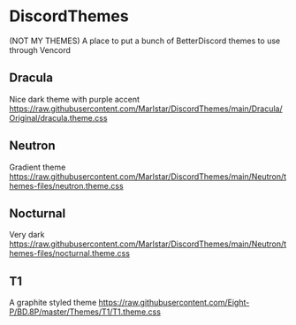 # DiscordThemes
(NOT MY THEMES) A place to put a bunch of BetterDiscord themes to use through Vencord

## Dracula
Nice dark theme with purple accent
https://raw.githubusercontent.com/Marlstar/DiscordThemes/main/Dracula/Original/dracula.theme.css

## Neutron
Gradient theme
https://raw.githubusercontent.com/Marlstar/DiscordThemes/main/Neutron/themes-files/neutron.theme.css

## Nocturnal
Very dark
https://raw.githubusercontent.com/Marlstar/DiscordThemes/main/Neutron/themes-files/nocturnal.theme.css

## T1
A graphite styled theme
https://raw.githubusercontent.com/Eight-P/BD.8P/master/Themes/T1/T1.theme.css
